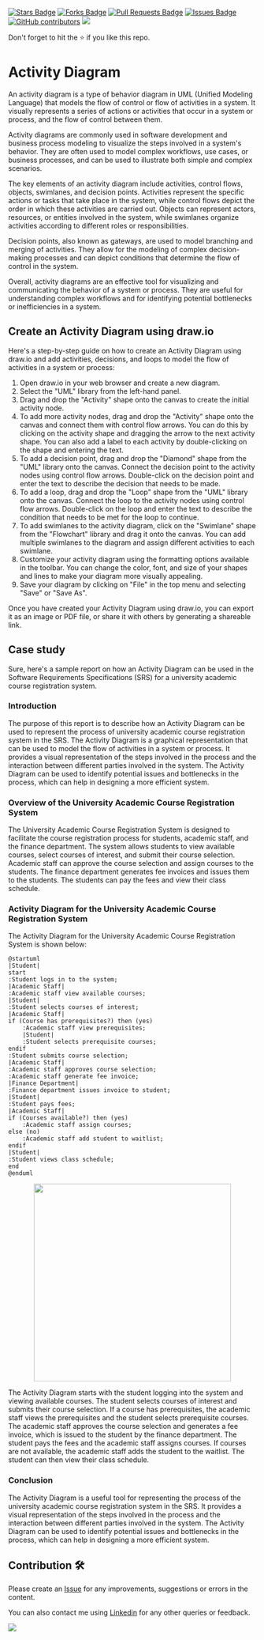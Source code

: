 <a href="https://github.com/drshahizan/software-engineering/stargazers"><img src="https://img.shields.io/github/stars/drshahizan/software-engineering" alt="Stars Badge"/></a>
<a href="https://github.com/drshahizan/software-engineering/network/members"><img src="https://img.shields.io/github/forks/drshahizan/software-engineering" alt="Forks Badge"/></a>
<a href="https://github.com/drshahizan/software-engineering/pulls"><img src="https://img.shields.io/github/issues-pr/drshahizan/software-engineering" alt="Pull Requests Badge"/></a>
<a href="https://github.com/drshahizan/software-engineering"><img src="https://img.shields.io/github/issues/drshahizan/software-engineering" alt="Issues Badge"/></a>
<a href="https://github.com/drshahizan/software-engineering/graphs/contributors"><img alt="GitHub contributors" src="https://img.shields.io/github/contributors/drshahizan/software-engineering?color=2b9348"></a>
![](https://visitor-badge.glitch.me/badge?page_id=drshahizan/software-engineering)

Don't forget to hit the :star: if you like this repo.

# Activity Diagram

An activity diagram is a type of behavior diagram in UML (Unified Modeling Language) that models the flow of control or flow of activities in a system. It visually represents a series of actions or activities that occur in a system or process, and the flow of control between them. 

Activity diagrams are commonly used in software development and business process modeling to visualize the steps involved in a system's behavior. They are often used to model complex workflows, use cases, or business processes, and can be used to illustrate both simple and complex scenarios. 

The key elements of an activity diagram include activities, control flows, objects, swimlanes, and decision points. Activities represent the specific actions or tasks that take place in the system, while control flows depict the order in which these activities are carried out. Objects can represent actors, resources, or entities involved in the system, while swimlanes organize activities according to different roles or responsibilities. 

Decision points, also known as gateways, are used to model branching and merging of activities. They allow for the modeling of complex decision-making processes and can depict conditions that determine the flow of control in the system. 

Overall, activity diagrams are an effective tool for visualizing and communicating the behavior of a system or process. They are useful for understanding complex workflows and for identifying potential bottlenecks or inefficiencies in a system.

## Create an Activity Diagram using draw.io
Here's a step-by-step guide on how to create an Activity Diagram using draw.io and add activities, decisions, and loops to model the flow of activities in a system or process:

1. Open draw.io in your web browser and create a new diagram.
2. Select the "UML" library from the left-hand panel.
3. Drag and drop the "Activity" shape onto the canvas to create the initial activity node.
4. To add more activity nodes, drag and drop the "Activity" shape onto the canvas and connect them with control flow arrows. You can do this by clicking on the activity shape and dragging the arrow to the next activity shape. You can also add a label to each activity by double-clicking on the shape and entering the text.
5. To add a decision point, drag and drop the "Diamond" shape from the "UML" library onto the canvas. Connect the decision point to the activity nodes using control flow arrows. Double-click on the decision point and enter the text to describe the decision that needs to be made.
6. To add a loop, drag and drop the "Loop" shape from the "UML" library onto the canvas. Connect the loop to the activity nodes using control flow arrows. Double-click on the loop and enter the text to describe the condition that needs to be met for the loop to continue.
7. To add swimlanes to the activity diagram, click on the "Swimlane" shape from the "Flowchart" library and drag it onto the canvas. You can add multiple swimlanes to the diagram and assign different activities to each swimlane.
8. Customize your activity diagram using the formatting options available in the toolbar. You can change the color, font, and size of your shapes and lines to make your diagram more visually appealing.
9. Save your diagram by clicking on "File" in the top menu and selecting "Save" or "Save As".

Once you have created your Activity Diagram using draw.io, you can export it as an image or PDF file, or share it with others by generating a shareable link.

## Case study
Sure, here's a sample report on how an Activity Diagram can be used in the Software Requirements Specifications (SRS) for a university academic course registration system.

### Introduction

The purpose of this report is to describe how an Activity Diagram can be used to represent the process of university academic course registration system in the SRS. The Activity Diagram is a graphical representation that can be used to model the flow of activities in a system or process. It provides a visual representation of the steps involved in the process and the interaction between different parties involved in the system. The Activity Diagram can be used to identify potential issues and bottlenecks in the process, which can help in designing a more efficient system.

### Overview of the University Academic Course Registration System

The University Academic Course Registration System is designed to facilitate the course registration process for students, academic staff, and the finance department. The system allows students to view available courses, select courses of interest, and submit their course selection. Academic staff can approve the course selection and assign courses to the students. The finance department generates fee invoices and issues them to the students. The students can pay the fees and view their class schedule.

### Activity Diagram for the University Academic Course Registration System

The Activity Diagram for the University Academic Course Registration System is shown below:

```puml
@startuml
|Student|
start
:Student logs in to the system;
|Academic Staff|
:Academic staff view available courses;
|Student|
:Student selects courses of interest;
|Academic Staff|
if (Course has prerequisites?) then (yes)
    :Academic staff view prerequisites;
    |Student|
    :Student selects prerequisite courses;
endif
:Student submits course selection;
|Academic Staff|
:Academic staff approves course selection;
:Academic staff generate fee invoice;
|Finance Department|
:Finance department issues invoice to student;
|Student|
:Student pays fees;
|Academic Staff|
if (Courses available?) then (yes)
    :Academic staff assign courses;
else (no)
    :Academic staff add student to waitlist;
endif
|Student|
:Student views class schedule;
end
@enduml
```
<p align="center">
<img src="https://github.com/drshahizan/software-engineering/blob/main/materials/uml/images/activitydiagram.png"  height="400" />
</p>

The Activity Diagram starts with the student logging into the system and viewing available courses. The student selects courses of interest and submits their course selection. If a course has prerequisites, the academic staff views the prerequisites and the student selects prerequisite courses. The academic staff approves the course selection and generates a fee invoice, which is issued to the student by the finance department. The student pays the fees and the academic staff assigns courses. If courses are not available, the academic staff adds the student to the waitlist. The student can then view their class schedule.

### Conclusion

The Activity Diagram is a useful tool for representing the process of the university academic course registration system in the SRS. It provides a visual representation of the steps involved in the process and the interaction between different parties involved in the system. The Activity Diagram can be used to identify potential issues and bottlenecks in the process, which can help in designing a more efficient system.

## Contribution 🛠️
Please create an [Issue](https://github.com/drshahizan/software-engineering/issues) for any improvements, suggestions or errors in the content.

You can also contact me using [Linkedin](https://www.linkedin.com/in/drshahizan/) for any other queries or feedback.

![](https://visitor-badge.glitch.me/badge?page_id=drshahizan)
